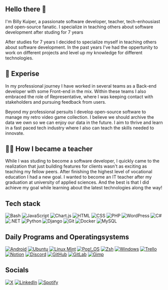 ## Hello there 👋

I'm Billy Kuiper, a passionate software developer, teacher, tech-enhousiast and open-source fanatic. I specialize in teaching others about software development after studing for 7 years 

After studies for 7 years I decided to specialize myself in teaching others about software development. In the past years I've had the oppertunity to work on different projects and level up my knowledge for different technologies.

## 🚀 Experise
In my professional journey I have worked in several teams as a Back-end developer with some Front-end in the mix. Within these teams I also embraced the role of Representative, where I was keeping contact with stakeholders and pursuing feedback from users.

Beyond my professional persuits I develop open-source software to manage my retro video game collection. I believe we should archive the data we own so we can enjoy our data in the future. I aim to thrive and learn in a fast paced tech industry where I also can teach the skills needed to innovate.

## 🧑‍🏫 How I became a teacher
While I was studing to become a software developer, I quickly came to the realization that just building features for clients wasn't as exciting as teaching my fellow peers. After finishing the highest level of vocational education I had a new goal. I wanted to become an IT teacher after my graduation at university of applied sciences. And the best is that I did achieve my goal while learning about the latest technologies along the way!

## Tech stack
![Bash](https://img.shields.io/badge/Bash-4EAA25?logo=gnubash&style=for-the-badge&logoColor=fff)
![JavaScript](https://img.shields.io/badge/JavaScript-F7DF1E?logo=javascript&style=for-the-badge&logoColor=000)
![Chart.js](https://img.shields.io/badge/Chart.js-FF6384?logo=chartdotjs&style=for-the-badge&logoColor=fff)
![HTML](https://img.shields.io/badge/HTML-%23E34F26.svg?logo=html5&style=for-the-badge&logoColor=white)
![CSS](https://img.shields.io/badge/CSS-1572B6?logo=css3&style=for-the-badge&logoColor=fff)
![PHP](https://img.shields.io/badge/php-%23777BB4.svg?&logo=php&style=for-the-badge&logoColor=white)
![WordPress](https://img.shields.io/badge/WordPress-%2321759B.svg?logo=wordpress&style=for-the-badge&logoColor=white)
![C#](https://custom-icon-badges.demolab.com/badge/C%23-%23239120.svg?logo=cshrp&style=for-the-badge&logoColor=white)
![.NET](https://img.shields.io/badge/.NET-512BD4?logo=dotnet&style=for-the-badge&logoColor=fff)
![Python](https://img.shields.io/badge/Python-3776AB?logo=python&style=for-the-badge&logoColor=fff)
![Django](https://img.shields.io/badge/Django-%23092E20.svg?logo=django&style=for-the-badge&logoColor=white)
![Git](https://img.shields.io/badge/Git-F05032?logo=git&style=for-the-badge&logoColor=fff)
![Docker](https://img.shields.io/badge/Docker-2496ED?logo=docker&style=for-the-badge&logoColor=fff)
![MySQL](https://img.shields.io/badge/MySQL-4479A1?logo=mysql&style=for-the-badge&logoColor=fff)
[](https://img.shields.io/badge/Postgres-%23316192.svg?logo=postgresql&style=for-the-badge&logoColor=white)

## Daily Programs and Operatingsystems
[![Android](https://img.shields.io/badge/Android-3DDC84?logo=android&logoColor=white)](https://www.android.com/)
[![Ubuntu](https://img.shields.io/badge/Ubuntu-E95420?logo=ubuntu&logoColor=white)](https://ubuntu.com/)
[![Linux Mint](https://img.shields.io/badge/Linux%20Mint-87CF3E?logo=linuxmint&logoColor=fff)](https://linuxmint.com/)
[![Pop!_OS](https://img.shields.io/badge/Pop!__OS-48B9C7?logo=popos&logoColor=fff)](https://pop.system76.com/)
[![Zsh](https://img.shields.io/badge/Zsh-F15A24?logo=zsh&logoColor=fff)](https://ohmyz.sh/)
[![Windows](https://custom-icon-badges.demolab.com/badge/Windows-0078D6?logo=windows11&logoColor=white)](https://www.microsoft.com)
[![Trello](https://img.shields.io/badge/Trello-0052CC?logo=trello&logoColor=fff)](https://trello.com)
[![Notion](https://img.shields.io/badge/Notion-000?logo=notion&logoColor=fff)](https://www.notion.com/)
[![Discord](https://img.shields.io/badge/Discord-%235865F2.svg?&logo=discord&logoColor=white)](https://discord.com/)
[![GitHub](https://img.shields.io/badge/GitHub-%23121011.svg?logo=github&logoColor=white)](https://github.com/)
[![GitLab](https://img.shields.io/badge/GitLab-FC6D26?logo=gitlab&logoColor=fff)](https://about.gitlab.com/)
[![Gimp](https://img.shields.io/badge/Gimp-5C5543?logo=gimp&logoColor=white)](https://www.gimp.org/)

## Socials
[![X](https://img.shields.io/badge/X-%23000000.svg?logo=X&logoColor=white)](#)
[![LinkedIn](https://custom-icon-badges.demolab.com/badge/LinkedIn-0A66C2?logo=linkedin-white&logoColor=fff)](https://www.linkedin.com/in/billy-kuiper-5a5254199/)
[![Spotify](https://img.shields.io/badge/Spotify-1ED760?logo=spotify&logoColor=white)](https://open.spotify.com/user/billymast?si=ebdaf632e2274a72)


<!--
**billykuiper/billykuiper** is a ✨ _special_ ✨ repository because its `README.md` (this file) appears on your GitHub profile.

Here are some ideas to get you started:

- 🔭 I’m currently working on ...
- 🌱 I’m currently learning ...
- 👯 I’m looking to collaborate on ...
- 🤔 I’m looking for help with ...
- 💬 Ask me about ...
- 📫 How to reach me: ...
- 😄 Pronouns: ...
- ⚡ Fun fact: ...
-->
